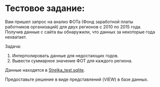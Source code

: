 # Тестовое задание:
Вам пришел запрос на анализ ФОТа (Фонд заработной платы работников организаций) для двух регионов с 2010 по 2015 года.
Получив данные с сайта вы обнаружили, что данных за некоторые года нехватает.

Задача: 
1) Интерполировать данные для недостающих годов.
2) Вывести суммарное значение ФОТ для каждого региона.


Данные находятся в [Strelka_test.sqlite](Strelka_test.sqlite).

Предоставьте решение в виде представлений (VIEW) в базе данных.
